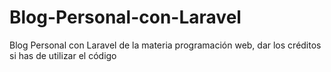 # Blog-Personal-con-Laravel
Blog Personal con Laravel de la materia programación web, dar los créditos si has de utilizar el código 
